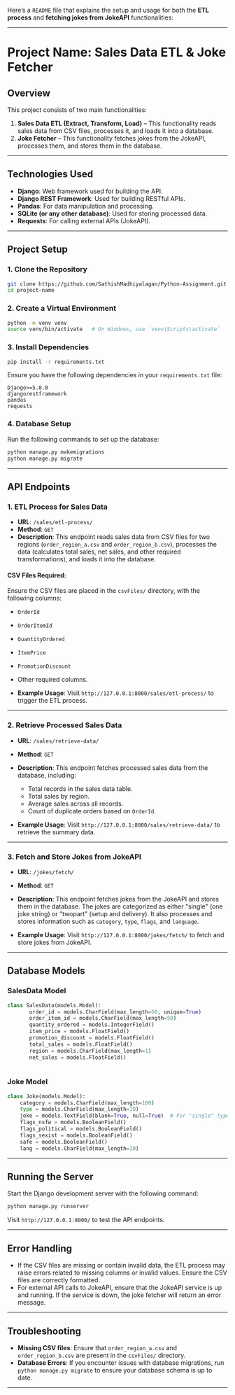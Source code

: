 Here’s a `README` file that explains the setup and usage for both the **ETL process** and **fetching jokes from JokeAPI** functionalities:

---

# **Project Name: Sales Data ETL & Joke Fetcher**

## **Overview**

This project consists of two main functionalities:
1. **Sales Data ETL (Extract, Transform, Load)** – This functionality reads sales data from CSV files, processes it, and loads it into a database.
2. **Joke Fetcher** – This functionality fetches jokes from the JokeAPI, processes them, and stores them in the database.

---

## **Technologies Used**

- **Django**: Web framework used for building the API.
- **Django REST Framework**: Used for building RESTful APIs.
- **Pandas**: For data manipulation and processing.
- **SQLite (or any other database)**: Used for storing processed data.
- **Requests**: For calling external APIs (JokeAPI).

---

## **Project Setup**

### **1. Clone the Repository**

```bash
git clone https://github.com/SathishMadhiyalagan/Python-Assignment.git
cd project-name
```

### **2. Create a Virtual Environment**

```bash
python -m venv venv
source venv/bin/activate   # On Windows, use `venv\Scripts\activate`
```

### **3. Install Dependencies**

```bash
pip install -r requirements.txt
```

Ensure you have the following dependencies in your `requirements.txt` file:

```
Django>=5.0.0
djangorestframework
pandas
requests
```

### **4. Database Setup**

Run the following commands to set up the database:

```bash
python manage.py makemigrations
python manage.py migrate
```

---

## **API Endpoints**

### **1. ETL Process for Sales Data**

- **URL**: `/sales/etl-process/`
- **Method**: `GET`
- **Description**: This endpoint reads sales data from CSV files for two regions (`order_region_a.csv` and `order_region_b.csv`), processes the data (calculates total sales, net sales, and other required transformations), and loads it into the database.

#### **CSV Files Required**:
Ensure the CSV files are placed in the `csvFiles/` directory, with the following columns:
- `OrderId`
- `OrderItemId`
- `QuantityOrdered`
- `ItemPrice`
- `PromotionDiscount`
- Other required columns.

- **Example Usage**: Visit `http://127.0.0.1:8000/sales/etl-process/` to trigger the ETL process.

---

### **2. Retrieve Processed Sales Data**

- **URL**: `/sales/retrieve-data/`
- **Method**: `GET`
- **Description**: This endpoint fetches processed sales data from the database, including:
  - Total records in the sales data table.
  - Total sales by region.
  - Average sales across all records.
  - Count of duplicate orders based on `OrderId`.

- **Example Usage**: Visit `http://127.0.0.1:8000/sales/retrieve-data/` to retrieve the summary data.

---

### **3. Fetch and Store Jokes from JokeAPI**

- **URL**: `/jokes/fetch/`
- **Method**: `GET`
- **Description**: This endpoint fetches jokes from the JokeAPI and stores them in the database. The jokes are categorized as either "single" (one joke string) or "twopart" (setup and delivery). It also processes and stores information such as `category`, `type`, `flags`, and `language`.

- **Example Usage**: Visit `http://127.0.0.1:8000/jokes/fetch/` to fetch and store jokes from JokeAPI.

---

## **Database Models**

### **SalesData Model**
```python
class SalesData(models.Model):
       order_id = models.CharField(max_length=50, unique=True)
       order_item_id = models.CharField(max_length=50)
       quantity_ordered = models.IntegerField()
       item_price = models.FloatField()
       promotion_discount = models.FloatField()
       total_sales = models.FloatField()
       region = models.CharField(max_length=1)
       net_sales = models.FloatField()
    
```

### **Joke Model**
```python
class Joke(models.Model):
    category = models.CharField(max_length=100)
    type = models.CharField(max_length=10)
    joke = models.TextField(blank=True, null=True)  # For "single" type
    flags_nsfw = models.BooleanField()
    flags_political = models.BooleanField()
    flags_sexist = models.BooleanField()
    safe = models.BooleanField()
    lang = models.CharField(max_length=10)
```

---

## **Running the Server**

Start the Django development server with the following command:

```bash
python manage.py runserver
```

Visit `http://127.0.0.1:8000/` to test the API endpoints.

---

## **Error Handling**

- If the CSV files are missing or contain invalid data, the ETL process may raise errors related to missing columns or invalid values. Ensure the CSV files are correctly formatted.
- For external API calls to JokeAPI, ensure that the JokeAPI service is up and running. If the service is down, the joke fetcher will return an error message.

---

## **Troubleshooting**

- **Missing CSV files**: Ensure that `order_region_a.csv` and `order_region_b.csv` are present in the `csvFiles/` directory.
- **Database Errors**: If you encounter issues with database migrations, run `python manage.py migrate` to ensure your database schema is up to date.

---
